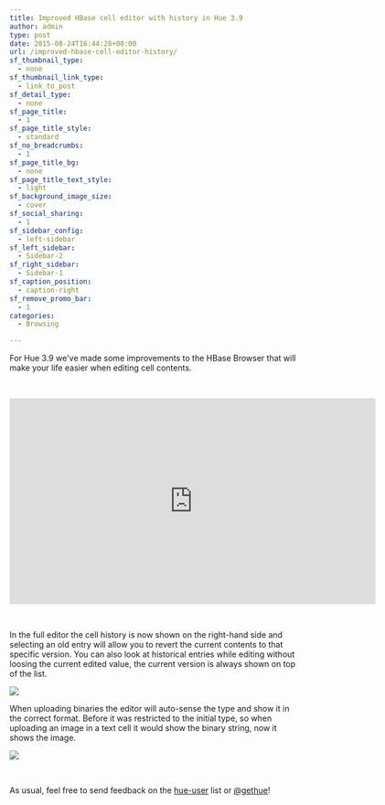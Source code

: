 ```yaml
---
title: Improved HBase cell editor with history in Hue 3.9
author: admin
type: post
date: 2015-08-24T16:44:28+00:00
url: /improved-hbase-cell-editor-history/
sf_thumbnail_type:
  - none
sf_thumbnail_link_type:
  - link_to_post
sf_detail_type:
  - none
sf_page_title:
  - 1
sf_page_title_style:
  - standard
sf_no_breadcrumbs:
  - 1
sf_page_title_bg:
  - none
sf_page_title_text_style:
  - light
sf_background_image_size:
  - cover
sf_social_sharing:
  - 1
sf_sidebar_config:
  - left-sidebar
sf_left_sidebar:
  - Sidebar-2
sf_right_sidebar:
  - Sidebar-1
sf_caption_position:
  - caption-right
sf_remove_promo_bar:
  - 1
categories:
  - Browsing

---
```

For Hue 3.9 we've made some improvements to the HBase Browser that will make your life easier when editing cell contents.

&nbsp;

<iframe src="https://player.vimeo.com/video/135993114?dnt=1&app_id=122963" width="640" height="360" frameborder="0" title="Hadoop Tutorial: how to revert changes in HBase" allow="autoplay; fullscreen" allowfullscreen></iframe>

&nbsp;

In the full editor the cell history is now shown on the right-hand side and selecting an old entry will allow you to revert the current contents to that specific version. You can also look at historical entries while editing without loosing the current edited value, the current version is always shown on top of the list.

[<img src="https://cdn.gethue.com/uploads/2015/08/Screenshot-2015-08-20-16.32.50-1024x503.png"  />][1]

When uploading binaries the editor will auto-sense the type and show it in the correct format. Before it was restricted to the initial type, so when uploading an image in a text cell it would show the binary string, now it shows the image.

[<img src="https://cdn.gethue.com/uploads/2015/08/Screenshot-2015-08-20-16.34.44-1024x491.png"  />][2]

&nbsp;

As usual, feel free to send feedback on the [hue-user][3] list or [@gethue][4]!

&nbsp;

 [1]: https://cdn.gethue.com/uploads/2015/08/Screenshot-2015-08-20-16.32.50.png
 [2]: https://cdn.gethue.com/uploads/2015/08/Screenshot-2015-08-20-16.34.44.png
 [3]: http://groups.google.com/a/cloudera.org/group/hue-user
 [4]: https://twitter.com/gethue
